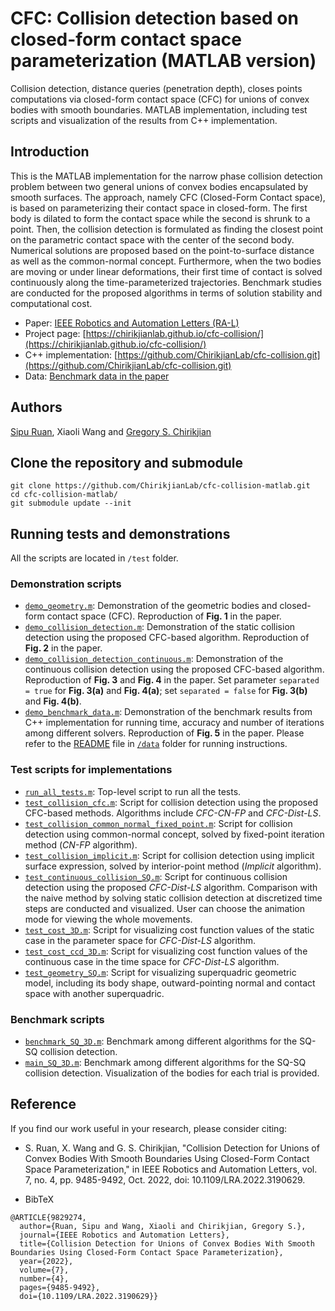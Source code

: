 # CFC: Collision detection based on closed-form contact space parameterization (MATLAB version)
Collision detection, distance queries (penetration depth), closes points computations via closed-form contact space (CFC) for unions of convex bodies with smooth boundaries. MATLAB implementation, including test scripts and visualization of the results from C++ implementation.

## Introduction
This is the MATLAB implementation for the narrow phase collision detection problem between two general unions of convex bodies encapsulated by smooth surfaces. The approach, namely CFC (Closed-Form Contact space), is based on parameterizing their contact space in closed-form. The first body is dilated to form the contact space while the second is shrunk to a point. Then, the collision detection is formulated as finding the closest point on the parametric contact space with the center of the second body. Numerical solutions are proposed based on the point-to-surface distance as well as the common-normal concept. Furthermore, when the two bodies are moving or under linear deformations, their first time of contact is solved continuously along the time-parameterized trajectories. Benchmark studies are conducted for the proposed algorithms in terms of solution stability and computational cost.

- Paper: [IEEE Robotics and Automation Letters (RA-L)](https://ieeexplore.ieee.org/document/9829274)
- Project page: [https://chirikjianlab.github.io/cfc-collision/](https://chirikjianlab.github.io/cfc-collision/)
- C++ implementation: [https://github.com/ChirikjianLab/cfc-collision.git](https://github.com/ChirikjianLab/cfc-collision.git)
- Data: [Benchmark data in the paper](https://drive.google.com/drive/folders/17jSSC-EIhiSTqXSgfoEOs4R7mzKy1d1i?usp=sharing)

## Authors
[Sipu Ruan](https://ruansp.github.io), Xiaoli Wang and [Gregory S. Chirikjian](https://scholar.google.com/citations?user=qoIuyMoAAAAJ&hl=en)

## Clone the repository and submodule
```
git clone https://github.com/ChirikjianLab/cfc-collision-matlab.git
cd cfc-collision-matlab/
git submodule update --init
```

## Running tests and demonstrations
All the scripts are located in `/test` folder.

### Demonstration scripts
- [`demo_geometry.m`](/test/demo_geometry.m): Demonstration of the geometric bodies and closed-form contact space (CFC). Reproduction of __Fig. 1__ in the paper.
- [`demo_collision_detection.m`](/test/demo_collision_detection.m): Demonstration of the static collision detection using the proposed CFC-based algorithm. Reproduction of __Fig. 2__ in the paper.
- [`demo_collision_detection_continuous.m`](/test/demo_collision_detection_continuous.m): Demonstration of the continuous collision detection using the proposed CFC-based algorithm. Reproduction of __Fig. 3__ and __Fig. 4__ in the paper. Set parameter `separated = true` for __Fig. 3(a)__ and __Fig. 4(a)__; set `separated = false` for __Fig. 3(b)__ and __Fig. 4(b)__.
- [`demo_benchmark_data.m`](/test/demo_benchmark_data.m): Demonstration of the benchmark results from C++ implementation for running time, accuracy and number of iterations among different solvers. Reproduction of __Fig. 5__ in the paper. Please refer to the [README](/data/README.md) file in [`/data`](/data) folder for running instructions.

### Test scripts for implementations
- [`run_all_tests.m`](/test/run_all_test.m): Top-level script to run all the tests.
- [`test_collision_cfc.m`](/test/test_collision_cfc.m): Script for collision detection using the proposed CFC-based methods. Algorithms include _CFC-CN-FP_ and _CFC-Dist-LS_.
- [`test_collision_common_normal_fixed_point.m`](/test/test_collision_common_normal_fixed_point.m): Script for collision detection using common-normal concept, solved by fixed-point iteration method (_CN-FP_ algorithm).
- [`test_collision_implicit.m`](/test/test_collision_implicit.m): Script for collision detection using implicit surface expression, solved by interior-point method (_Implicit_ algorithm).
- [`test_continuous_collision_SQ.m`](/test/test_continuous_collision_SQ.m): Script for continuous collision detection using the proposed _CFC-Dist-LS_ algorithm. Comparison with the naive method by solving static collision detection at discretized time steps are conducted and visualized. User can choose the animation mode for viewing the whole movements.
- [`test_cost_3D.m`](/test/test_cost_3D.m): Script for visualizing cost function values of the static case in the parameter space for _CFC-Dist-LS_ algorithm.
- [`test_cost_ccd_3D.m`](/test/test_cost_ccd_3D.m): Script for visualizing cost function values of the continuous case in the time space for _CFC-Dist-LS_ algorithm.
- [`test_geometry_SQ.m`](/test/test_geometry_SQ.m): Script for visualizing superquadric geometric model, including its body shape, outward-pointing normal and contact space with another superquadric.

### Benchmark scripts
- [`benchmark_SQ_3D.m`](/test/benchmark_SQ_3D.m): Benchmark among different algorithms for the SQ-SQ collision detection.
- [`main_SQ_3D.m`](/test/main_SQ_3D.m): Benchmark among different algorithms for the SQ-SQ collision detection. Visualization of the bodies for each trial is provided.

## Reference
If you find our work useful in your research, please consider citing:

- S. Ruan, X. Wang and G. S. Chirikjian, "Collision Detection for Unions of Convex Bodies With Smooth Boundaries Using Closed-Form Contact Space Parameterization," in IEEE Robotics and Automation Letters, vol. 7, no. 4, pp. 9485-9492, Oct. 2022, doi: 10.1109/LRA.2022.3190629.

- BibTeX
```
@ARTICLE{9829274,
  author={Ruan, Sipu and Wang, Xiaoli and Chirikjian, Gregory S.},
  journal={IEEE Robotics and Automation Letters}, 
  title={Collision Detection for Unions of Convex Bodies With Smooth Boundaries Using Closed-Form Contact Space Parameterization}, 
  year={2022},
  volume={7},
  number={4},
  pages={9485-9492},
  doi={10.1109/LRA.2022.3190629}}
```
